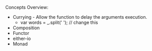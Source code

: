 Concepts Overview:
* Currying - Allow the function to delay the arguments execution.
    * var words = _.split(' '); // change this
* Composition
* Functor
* either-io
* Monad
